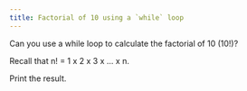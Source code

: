 ```yaml
---
title: Factorial of 10 using a `while` loop
---
```


Can you use a while loop to calculate the factorial of 10 (10!)?

Recall that n! = 1 x 2 x 3 x ... x n.

Print the result.
